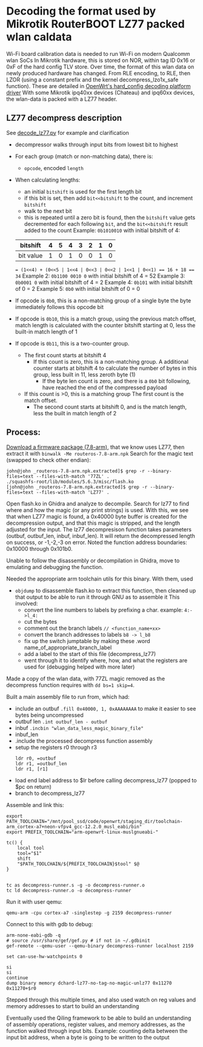 # Decoding the format used by Mikrotik RouterBOOT LZ77 packed wlan caldata

Wi-Fi board calibration data is needed to run Wi-Fi on modern Qualcomm wlan SoCs
In Mikrotik hardware, this is stored on NOR, within tag ID 0x16 or 0xF
of the hard config TLV store.
Over time, the format of this wlan data on newly produced hardware has
changed. From RLE encoding, to RLE, then LZOR (using a constant prefix and the
kernel decompress_lzo1x_safe function). These are detailed in [OpenWrt's
hard_config decoding platform driver][openwrt rb_hard]
With some Mikrotik ipq40xx devices (Chateau) and ipq60xx devices, the
wlan-data is packed with a LZ77 header.

[openwrt rb_hard]: https://github.com/openwrt/openwrt/blob/master/target/linux/generic/files/drivers/platform/mikrotik/rb_hardconfig.c#L483

## LZ77 decompress description

See [decode_lz77.py](decode_lz77.py) for example and clarification

- decompressor walks through input bits from lowest bit to highest
- For each group (match or non-matching data), there is:
  - `opcode`, encoded `length`
- When calculating lengths:
  - an initial `bitshift` is used for the first length bit
  - if this bit is set, then add `bit<<bitshift` to the count, and
    increment `bitshift`
  - walk to the next bit
  - this is repeated until a zero bit is found, then the `bitshift` value
    gets decremented for each following `bit`,
    and the `bit<<bitshift` result added to the count
  Example: `0b1010010` with initial bitshift of 4:

  |bitshift |4   |5  |4  |3  |2  |1  |0  |
  |---------|----|---|---|---|---|---|---|
  |bit value|1   |0  |1  |0  |0  |1  |0  |

  `= (1<<4) + (0<<5 | 1<<4 | 0<<3 | 0<<2 | 1<<1 | 0<<1) == 16 + 18 == 34`
  Example 2: `0b1100 0010 0` with initial bitshift of 4 = 52
  Example 3: `0b0001 0` with initial bitshift of 4 = 2
  Example 4: `0b101` with initial bitshift of 0 = 2
  Example 5: `0b0` with initial bitshift of 0 = 0
- If opcode is `0b0`, this is a non-matching group of a single byte
  the byte immediately follows this opcode bit
- If opcode is `0b10`, this is a match group, using the previous match offset,
  match length is calculated with the counter bitshift starting at 0,
  less the built-in match length of 1
- If opcode is `0b11`, this is a two-counter group.
  - The first count starts at bitshift 4
    - If this count is zero, this is a non-matching group.
      A additional counter starts at bitshift 4 to calculate the
      number of bytes in this group,
      less built in 11,
      less zeroth byte (1)
      - If the byte len count is zero, and there is a `0b0` bit following,
        have reached the end of the compressed payload
   - If this count is >0, this is a matching group
     The first count is the match offset.
     - The second count starts at bitshift 0, and is the match length,
       less the built in match length of 2


## Process:

[Download a firmware package (7.8-arm)][7.8-arm.npk], that we know uses LZ77,
then extract it with `binwalk -Me routeros-7.8-arm.npk`
Search for the magic text (swapped to check other endian):

[7.8-arm.npk]: https://download.mikrotik.com/routeros/7.8/routeros-7.8-arm.npk

```
john@john _routeros-7.8-arm.npk.extracted]$ grep -r --binary-files=text --files-with-match '77ZL' .
./squashfs-root/lib/modules/5.6.3/misc/flash.ko
[john@john _routeros-7.8-arm.npk.extracted]$ grep -r --binary-files=text --files-with-match 'LZ77' .
```
Open flash.ko in Ghidra and analyze to decompile.
Search for lz77 to find where and how the magic (or any print strings) is
used.
With this, we see that when LZ77 magic is found,
a 0x40000 byte buffer is created for the decompression output,
and that this magic is stripped, and the length adjusted for the input.
The lz77 decompresison function takes parameters (outbuf, outbuf_len, inbuf,
inbuf_len). It will return the decompressed length on success, or -1,-2,-3 on
error.
Noted the function address boundaries: 0x10000 through 0x101b0.

Unable to follow the disassembly or decompilation in Ghidra, move to emulating
and debugging the function.

Needed the appropriate arm toolchain utils for this binary. With them, used
- `objdump` to disassemble flash.ko to extract this function,
  then cleaned up that output to be able to run it through GNU as to assemble it
  This involved:
  - convert the line numbers to labels by prefixing a char. example: `4:->l_4:`
  - cut the bytes
  - comment out the branch labels `// <function_name+xx>`
  - convert the branch addresses to labels `b8 -> l_b8`
  - fix up the switch jumptable by making these .word name_of_appropriate_branch_label
  - add a label to the start of this file (decompress_lz77)
  - went through it to identify where, how, and what the registers are used
    for (debugging helped with more later)

Made a copy of the wlan data, with 77ZL magic removed as the decompress
function requires with `dd bs=1 skip=4`.

Built a main assembly file to run from, which had:
  - include an outbuf `.fill 0x40000, 1, 0xAAAAAAAA` to make it easier
    to see bytes being uncompressed
  - outbuf len `.int outbuf_len - outbuf`
  - inbuf `.incbin "wlan_data_less_magic_binary_file"`
  - inbuf_len
  - .include the processed decompress function assembly
  - setup the registers r0 through r3
    ```
	ldr r0, =outbuf
	ldr r1, =outbuf_len
	ldr r1, [r1]
    ```
  - load end label address to $lr before calling decompress_lz77
    (popped to $pc on return)
  - branch to decompress_lz77

Assemble and link this:
```
export PATH_TOOLCHAIN="/mnt/pool_ssd/code/openwrt/staging_dir/toolchain-arm_cortex-a7+neon-vfpv4_gcc-12.2.0_musl_eabi/bin"
export PREFIX_TOOLCHAIN="arm-openwrt-linux-muslgnueabi-"

tc() {
	local tool
	tool="$1"
	shift
	"$PATH_TOOLCHAIN/${PREFIX_TOOLCHAIN}$tool" $@
}


tc as decompress-runner.s -g -o decompress-runner.o
tc ld decompress-runner.o -o decompress-runner
```

Run it with user qemu:
```
qemu-arm -cpu cortex-a7 -singlestep -g 2159 decompress-runner
```

Connect to this with gdb to debug:
```
arm-none-eabi-gdb -q
# source /usr/share/gef/gef.py # if not in ~/.gdbinit
gef-remote --qemu-user --qemu-binary decompress-runner localhost 2159

set can-use-hw-watchpoints 0

si
si
continue
dump binary memory dchard-lz77-no-tag-no-magic-unlz77 0x11270 0x11270+$r0
```

Stepped through this multiple times, and also used watch on reg values and
memory addresses to start to build an understanding

Eventually used the Qiling framework to be able to build an understanding of
assembly operations, register values, and memory addresses, as the function
walked through input bits. Example: counting delta between the input bit
address, when a byte is going to be written to the output
